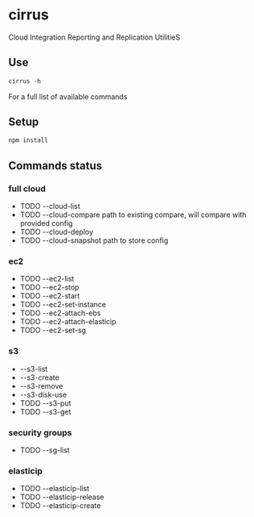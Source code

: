 # cirrus
Cloud Integration Reporting and Replication UtilitieS

## Use
```javascript
cirrus -h
```

For a full list of available commands

## Setup
```javascript
npm install
```

## Commands status
### full cloud
- TODO --cloud-list
- TODO --cloud-compare <path> path to existing compare, will compare with provided config
- TODO --cloud-deploy
- TODO --cloud-snapshot <path> path to store config

### ec2
- TODO --ec2-list
- TODO --ec2-stop
- TODO --ec2-start
- TODO --ec2-set-instance
- TODO --ec2-attach-ebs
- TODO --ec2-attach-elasticip
- TODO --ec2-set-sg

### s3
- --s3-list
- --s3-create
- --s3-remove
- --s3-disk-use
- TODO --s3-put
- TODO --s3-get

### security groups
- TODO  --sg-list

### elasticip
- TODO  --elasticip-list
- TODO  --elasticip-release
- TODO  --elasticip-create